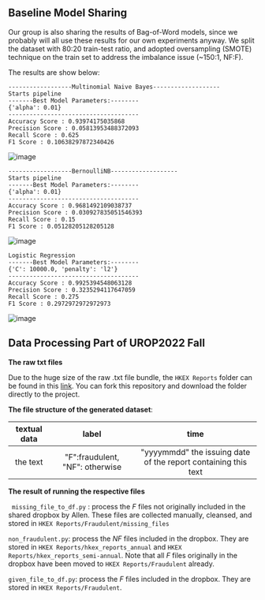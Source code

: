 ## Baseline Model Sharing ##

Our group is also sharing the results of Bag-of-Word models, since we probably will all use these results for our own experiments anyway. We split the dataset with 80:20 train-test ratio, and adopted oversampling (SMOTE) technique on the train set to address the imbalance issue (~150:1, NF:F).

The results are show below:

```
------------------Multinomial Naive Bayes-------------------
Starts pipeline
-------Best Model Parameters:--------
{'alpha': 0.01}
-------------------------------------
Accuracy Score : 0.93974175035868
Precision Score : 0.05813953488372093
Recall Score : 0.625
F1 Score : 0.10638297872340426
```
![image](https://github.com/yxiaoaz/UROP-2022Fall-/blob/master/Baseline%20Models%20Sharing/Multinomial%20Bayes_GridSearch_no%20time%20ordering.png)
```
------------------BernoulliNB-------------------
Starts pipeline
-------Best Model Parameters:--------
{'alpha': 0.01}
-------------------------------------
Accuracy Score : 0.9681492109038737
Precision Score : 0.030927835051546393
Recall Score : 0.15
F1 Score : 0.05128205128205128
```
![image](https://github.com/yxiaoaz/UROP-2022Fall-/blob/master/Baseline%20Models%20Sharing/Bernoulli%20Bayes_GridSearch_no%20time%20ordering.png)

```
Logistic Regression
-------Best Model Parameters:--------
{'C': 10000.0, 'penalty': 'l2'}
-------------------------------------
Accuracy Score : 0.9925394548063128
Precision Score : 0.3235294117647059
Recall Score : 0.275
F1 Score : 0.2972972972972973
```
![image](https://github.com/yxiaoaz/UROP-2022Fall-/blob/master/Baseline%20Models%20Sharing/Logistic%20Regression_GridSearch_no%20time%20ordering.png)


## Data Processing Part of UROP2022 Fall
**The raw txt files**

Due to the huge size of the raw .txt file bundle, the ```HKEX Reports``` folder can be found in this [link](https://drive.google.com/drive/folders/1-gYNQiw4G49-AK8UHM8iDOrmeZnJEckO?usp=sharing). You can fork this repository and download the folder directly to the project.

**The file structure of the generated dataset**:

textual data|label|time
:-----:|:-----:|:-----:|
the text|"F":fraudulent, "NF": otherwise|"yyyymmdd" the issuing date of the report containing this text

**The result of running the respective files**

``` missing_file_to_df.py``` : process the *F* files not originally included in the shared dropbox by Allen. These files are collected manually, cleansed, and stored in ```HKEX Reports/Fraudulent/missing_files```

```non_fraudulent.py```: process the *NF* files included in the dropbox. They are stored in ```HKEX Reports/hkex_reports_annual``` and ```HKEX Reports/hkex_reports_semi-annual```. Note that all *F* files originally in the dropbox have been moved to ```HKEX Reports/Fraudulent``` already.

```given_file_to_df.py```: process the *F* files included in the dropbox. They are stored in ```HKEX Reports/Fraudulent```. 


